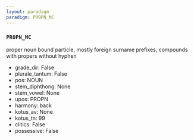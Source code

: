 ```yaml
---
layout: paradigm
paradigm: PROPN_MC
---
```

### ` PROPN_MC `

proper noun bound particle, mostly foreign surname prefixes, compounds with propers without hyphen
* grade_dir: False
* plurale_tantum: False
* pos: NOUN
* stem_diphthong: None
* stem_vowel: None
* upos: PROPN
* harmony: back
* kotus_av: None
* kotus_tn: 99
* clitics: False
* possessive: False
